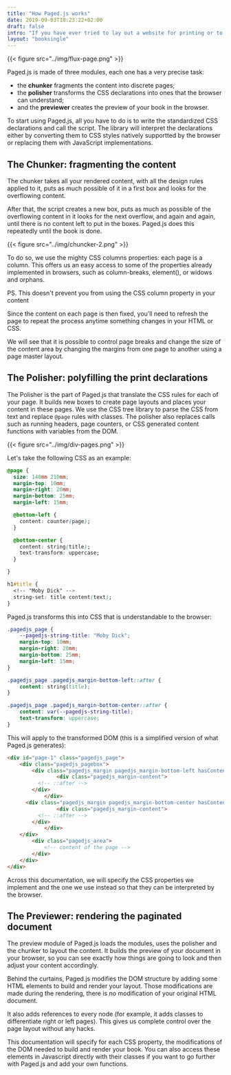 ```yaml
---
title: "How Paged.js works"
date: 2019-09-03T18:23:22+02:00
draft: false
intro: "If you have ever tried to lay out a website for printing or to publish a book in HTML, you’ll have experienced the limitations of styling meant for displaying scrolling text on screens. Paged.js helps make it possible to produce paginated material from your browser."  
layout: "booksingle"
---
```





{{< figure src="../img/flux-page.png" >}}

Paged.js is made of three modules, each one has a very precise task:

- the **chunker** fragments the content into discrete pages;
- the **polisher** transforms the CSS declarations into ones that the browser can understand;
- and the **previewer** creates the preview of your book in the browser.

To start using Paged.js, all you have to do is to write the standardized CSS declarations and call the script. The library will interpret the declarations either by converting them to CSS styles  natively supportted by the browser or replacing them with JavaScript implementations.



## The Chunker: fragmenting the content


The chunker takes all your rendered content, with all the design rules applied to it, puts as much possible of it in a first box and looks for the overflowing content.

<!-- ![The chunker puts all your rendered content in a box and checks the overflow](img/chuncker-1.png) -->

After that, the script creates a new box, puts as much as possible of the overflowing content in it looks for the next overflow, and again and again, until there is no content left to put in the boxes. Paged.js does this repeatedly until the book is done. 

<!-- ![The chunker creates a new box and puts the overflow content in it]() -->

{{< figure src="../img/chuncker-2.png" >}}

To do so, we use the mighty CSS columns properties: each page is a column. This offers us an easy access to some of the properties already implemented in browsers, such as column-breaks, element(), or widows and orphans.

PS. This doesn't prevent you from using the CSS column property in your content



Since the content on each page is then fixed, you’ll need to refresh the page to repeat the process anytime something changes in your HTML or CSS.



We will see that it is possible to control page breaks and change the size of the content area by changing the margins from one page to another using a page master layout.


## The Polisher: polyfilling the print declarations

The Polisher is the part of Paged.js that translate the CSS rules for each of your page. It builds new boxes to create page layouts and places your content in these pages. We use the CSS tree library to parse the CSS from text and replace `@page` rules with classes. The polisher also replaces calls such as running headers, page counters, or CSS generated content functions with variables from the DOM.

{{< figure src="../img/div-pages.png" >}}

Let's take the following CSS as an example:

```css 
@page {
  size: 148mm 210mm;
  margin-top: 10mm;
  margin-right: 20mm;
  margin-bottom: 25mm;
  margin-left: 15mm;

  @bottom-left {
    content: counter(page);
  }

  @bottom-center {
    content: string(title);
    text-transform: uppercase;
  }

}

h1#title {
  <!-- "Moby Dick" -->
  string-set: title content(text);
}
```


Paged.js transforms this into CSS that is understandable to the browser:

```css 
.pagedjs_page {
	--pagedjs-string-title: "Moby Dick";
	margin-top: 10mm;
	margin-right: 20mm;
	margin-bottom: 25mm;
	margin-left: 15mm;
}

.pagedjs_page .pagedjs_margin-bottom-left::after {
	content: string(title);
}

.pagedjs_page .pagedjs_margin-bottom-center::after {
	content: var(--pagedjs-string-title);
	text-transform: uppercase;
}
```


This will apply to the transformed DOM (this is a simplified version of what Paged.js generates):

```html
<div id="page-1" class="pagedjs_page">
	<div class="pagedjs_pagebox">
    	<div class="pagedjs_margin pagedjs_margin-bottom-left hasContent">
				<div class="pagedjs_margin-content">
          <!-- ::after -->
        </div>
			</div>
      <div class="pagedjs_margin pagedjs_margin-bottom-center hasContent">
				<div class="pagedjs_margin-content">
          <!-- ::after -->
        </div>
			</div>
    </div>
		<div class="pagedjs_area">
			<!-- content of the page -->
		</div>
	</div>
</div>
```


Across this documentation, we will specify the CSS properties we implement and the one we use instead so that they can be interpreted by the browser.

## The Previewer: rendering the paginated document

The preview module of Paged.js loads the modules, uses the polisher and the chunker to layout the content. It builds the preview of your document in your browser, so you can see exactly how things are going to look and then adjust your content accordingly.

Behind the curtains, Paged.js modifies the DOM structure by adding some HTML elements to build and render your layout. Those modifications are made during the rendering, there is no modification of your original HTML document.

It also adds references to every node (for example, it adds classes to differentiate right or left pages). This gives us complete control over the page layout without any hacks.

This documentation will specify for each CSS property, the modifications of the DOM needed to build and render your book. You can also access these elements in Javascript directly with their classes if you want to go further with Paged.js and add your own functions.
